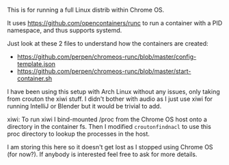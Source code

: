 This is for running a full Linux distrib within Chrome OS.

It uses https://github.com/opencontainers/runc to run a container with a PID namespace, and thus supports systemd.

Just look at these 2 files to understand how the containers are created:
- https://github.com/perpen/chromeos-runc/blob/master/config-template.json
- https://github.com/perpen/chromeos-runc/blob/master/start-container.sh

I have been using this setup with Arch Linux without any issues, only taking from crouton the xiwi stuff. I didn't bother with audio as I just use xiwi for running IntelliJ or Blender but it would be trivial to add.

xiwi: To run xiwi I bind-mounted /proc from the Chrome OS host onto a directory in the container fs. Then I modified `croutonfindnacl` to use this proc directory to lookup the processes in the host.

I am storing this here so it doesn't get lost as I stopped using Chrome OS (for now?). If anybody is interested feel free to ask for more details.
